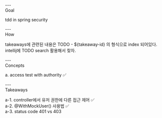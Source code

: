 ---\
Goal


tdd in spring security


---\
How


takeaways에 관련된 내용은 TODO - ${takeaway-id} 의 형식으로 index 되어있다.\
intellij에 TODO search 활용해서 찾자.



---\
Concepts


a. access test with authority :white_check_mark:




---\
Takeaways


a-1. controller에서 유저 권한에 다른 접근 제어 :white_check_mark:\
a-2. @WithMockUser() 사용법 :white_check_mark:\
a-3. status code 401 vs 403
